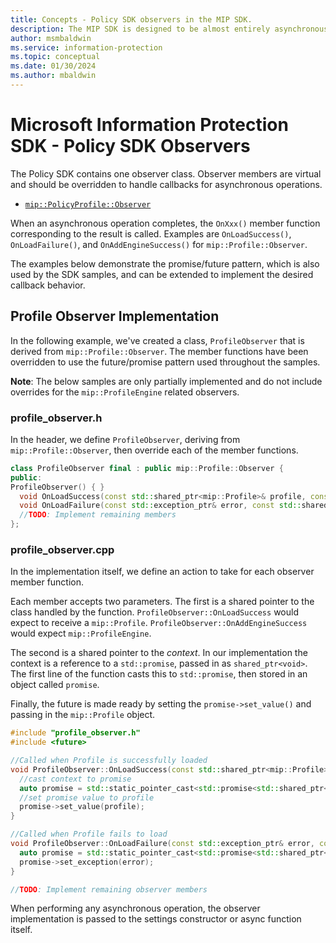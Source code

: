 ```yaml
---
title: Concepts - Policy SDK observers in the MIP SDK.
description: The MIP SDK is designed to be almost entirely asynchronous. This article will help you understand how Policy SDK observers are implemented and used for asynchronicity.
author: msmbaldwin
ms.service: information-protection
ms.topic: conceptual
ms.date: 01/30/2024
ms.author: mbaldwin
---
```


# Microsoft Information Protection SDK - Policy SDK Observers

The Policy SDK contains one observer class. Observer members are virtual and should be overridden to handle callbacks for asynchronous operations.

- [`mip::PolicyProfile::Observer`](reference/class_mip_policyprofile_observer.md)

When an asynchronous operation completes, the `OnXxx()` member function corresponding to the result is called. Examples are `OnLoadSuccess()`, `OnLoadFailure()`, and `OnAddEngineSuccess()` for `mip::Profile::Observer`.

The examples below demonstrate the promise/future pattern, which is also used by the SDK samples, and can be extended to implement the desired callback behavior. 

## Profile Observer Implementation

In the following example, we've created a class, `ProfileObserver` that is derived from `mip::Profile::Observer`. The member functions have been overridden to use the future/promise pattern used throughout the samples.

**Note**: The below samples are only partially implemented and do not include overrides for the `mip::ProfileEngine` related observers.

### profile_observer.h

In the header, we define `ProfileObserver`, deriving from `mip::Profile::Observer`, then override each of the member functions.

```cpp
class ProfileObserver final : public mip::Profile::Observer {
public:
ProfileObserver() { }
  void OnLoadSuccess(const std::shared_ptr<mip::Profile>& profile, const std::shared_ptr<void>& context) override;
  void OnLoadFailure(const std::exception_ptr& error, const std::shared_ptr<void>& context) override;
  //TODO: Implement remaining members
};
```

### profile_observer.cpp

In the implementation itself, we define an action to take for each observer member function.

Each member accepts two parameters. The first is a shared pointer to the class handled by the function. `ProfileObserver::OnLoadSuccess` would expect to receive a `mip::Profile`. `ProfileObserver::OnAddEngineSuccess` would expect `mip::ProfileEngine`.

The second is a shared pointer to the *context*. In our implementation the context is a reference to a `std::promise`, passed in as `shared_ptr<void>`. The first line of the function casts this to `std::promise`, then stored in an object called `promise`.

Finally, the future is made ready by setting the `promise->set_value()` and passing in the `mip::Profile` object.

```cpp
#include "profile_observer.h"
#include <future>

//Called when Profile is successfully loaded
void ProfileObserver::OnLoadSuccess(const std::shared_ptr<mip::Profile>& profile, const std::shared_ptr<void>& context) {
  //cast context to promise
  auto promise = std::static_pointer_cast<std::promise<std::shared_ptr<mip::Profile>>>(context);
  //set promise value to profile
  promise->set_value(profile);
}

//Called when Profile fails to load
void ProfileObserver::OnLoadFailure(const std::exception_ptr& error, const std::shared_ptr<void>& context) {
  auto promise = std::static_pointer_cast<std::promise<std::shared_ptr<mip::Profile>>>(context);
  promise->set_exception(error);
}

//TODO: Implement remaining observer members
```

When performing any asynchronous operation, the observer implementation is passed to the settings constructor or async function itself. 

